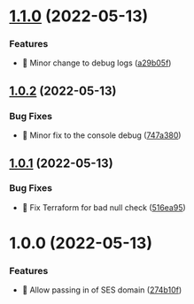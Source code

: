 # [1.1.0](https://github.com/StateFarmIns/terraform-aws-quicksight-user-pruning/compare/v1.0.2...v1.1.0) (2022-05-13)


### Features

* 🎸 Minor change to debug logs ([a29b05f](https://github.com/StateFarmIns/terraform-aws-quicksight-user-pruning/commit/a29b05ffd4a94d9a86e85e562da3ad66bbb9a12b))

## [1.0.2](https://github.com/StateFarmIns/terraform-aws-quicksight-user-pruning/compare/v1.0.1...v1.0.2) (2022-05-13)


### Bug Fixes

* 🐛 Minor fix to the console debug ([747a380](https://github.com/StateFarmIns/terraform-aws-quicksight-user-pruning/commit/747a380f1def1d04f407bfbce88da7eff7df516c))

## [1.0.1](https://github.com/StateFarmIns/terraform-aws-quicksight-user-pruning/compare/v1.0.0...v1.0.1) (2022-05-13)


### Bug Fixes

* 🐛 Fix Terraform for bad null check ([516ea95](https://github.com/StateFarmIns/terraform-aws-quicksight-user-pruning/commit/516ea95c5a97bcdfc2d9727bb5ac4b95d3fa7496))

# 1.0.0 (2022-05-13)


### Features

* 🎸 Allow passing in of SES domain ([274b10f](https://github.com/StateFarmIns/quicksight-pruning-test/commit/274b10f2853018f0b1de5eff42c354ac3bcdff90))
